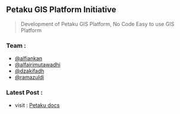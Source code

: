 ## Petaku GIS Platform Initiative

> Development of Petaku GIS Platform, No Code Easy to use GIS Platform

### Team :
- [@alfiankan](https://github.com/alfiankan)
- [@alfajrimutawadhi](https://github.com/alfajrimutawadhi)
- [@dzakifadh](https://github.com/dzakifadh)
- [@ramazuldi](https://github.com/ramazuldi)


### Latest Post :
- visit : [Petaku docs](https://github.com/alfiankan)
